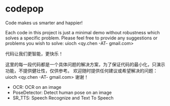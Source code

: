# codepop

Code makes us smarter and happier!

Each code in this project is just a minimal demo without robustness which solves a specific problem.
Please feel free to provide any suggestions or problems you wish to solve: uioch <qy.chen -AT- gmail.com>

代码让我们更智能，更快乐！

这里的每一段代码都是一个具体问题的解决方案，为了保证代码的最小化，只演示功能，不提供健壮性，仅供参考。
欢迎随时提供任何建议或希望解决的问题：uioch <qy.chen -AT- gmail.com>
谢谢！


* OCR: OCR on an image
* PoseDetector: Detect human pose on an image
* SR_TTS: Speech Recognize and Text To Speech
